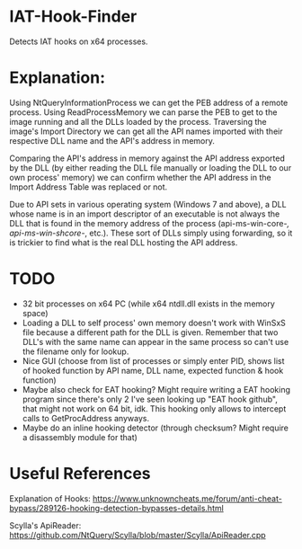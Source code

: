 # IAT-Hook-Finder
Detects IAT hooks on x64 processes.

# Explanation:

Using NtQueryInformationProcess we can get the PEB address of a remote process.
Using ReadProcessMemory we can parse the PEB to get to the image running and all the DLLs loaded by the process.
Traversing the image's Import Directory we can get all the API names imported with their respective DLL name and the API's address in memory.

Comparing the API's address in memory against the API address exported by the DLL (by either reading the DLL file manually or loading the DLL to our own process' memory) we can confirm whether the API address in the Import Address Table was replaced or not.

Due to API sets in various operating system (Windows 7 and above), a DLL whose name is in an import descriptor of an executable is not always the DLL that is found in the memory address of the process (api-ms-win-core-*, api-ms-win-shcore-*, etc.). These sort of DLLs simply using forwarding, so it is trickier to find what is the real DLL hosting the API address.

# TODO
- 32 bit processes on x64 PC (while x64 ntdll.dll exists in the memory space)
- Loading a DLL to self process' own memory doesn't work with WinSxS file because a different path for the DLL is given. Remember that two DLL's with the same name can appear in the same process so can't use the filename only for lookup.
- Nice GUI (choose from list of processes or simply enter PID, shows list of hooked function by API name, DLL name, expected function & hook function)
- Maybe also check for EAT hooking? Might require writing a EAT hooking program since there's only 2 I've seen looking up "EAT hook github", that might not work on 64 bit, idk. This hooking only allows to intercept calls to GetProcAddress anyways.
- Maybe do an inline hooking detector (through checksum? Might require a disassembly module for that)

# Useful References

Explanation of Hooks:
https://www.unknowncheats.me/forum/anti-cheat-bypass/289126-hooking-detection-bypasses-details.html

Scylla's ApiReader:
https://github.com/NtQuery/Scylla/blob/master/Scylla/ApiReader.cpp
